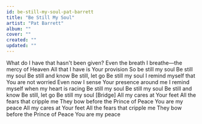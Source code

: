 ```yaml
---
id: be-still-my-soul-pat-barrett
title: "Be Still My Soul"
artist: "Pat Barrett"
album: ""
cover: ""
created: ""
updated: ""
---
```


What do I have that hasn't been given?
Even the breath I breathe—the mercy of Heaven
All that I have is Your provision
So be still my soul
Be still my soul
Be still and know
Be still, let go
Be still my soul
I remind myself that You are not worried
Even now I sense Your presence around me
I remind myself when my heart is racing
Be still my soul
Be still my soul
Be still and know
Be still, let go
Be still my soul
[Bridge]
All my cares at Your feet
All the fears that cripple me
They bow before the Prince of Peace
You are my peace
All my cares at Your feet
All the fears that cripple me
They bow before the Prince of Peace
You are my peace